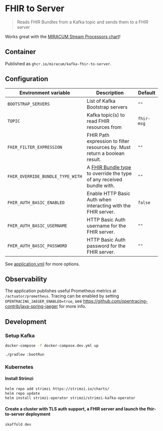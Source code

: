 # FHIR to Server

> Reads FHIR Bundles from a Kafka topic and sends them to a FHIR server

Works great with the [MIRACUM Stream Processors chart](https://github.com/miracum/charts/tree/master/charts/stream-processors)!

## Container

Published as `ghcr.io/miracum/kafka-fhir-to-server`.

## Configuration

| Environment variable             | Description                                                                                                                | Default    |
| -------------------------------- | -------------------------------------------------------------------------------------------------------------------------- | ---------- |
| `BOOTSTRAP_SERVERS`              | List of Kafka Bootstrap servers                                                                                            | `""`       |
| `TOPIC`                          | Kafka topic(s) to read FHIR resources from                                                                                 | `fhir-msg` |
| `FHIR_FILTER_EXPRESSION`         | FHIR Path expression to filter resources by. Must return a boolean result.                                                 | `""`       |
| `FHIR_OVERRIDE_BUNDLE_TYPE_WITH` | A [FHIR Bundle type](https://www.hl7.org/fhir/valueset-bundle-type.html) to override the type of any received bundle with. | `""`       |
| `FHIR_AUTH_BASIC_ENABLED`        | Enable HTTP Basic Auth when interacting with the FHIR server.                                                              | `false`    |
| `FHIR_AUTH_BASIC_USERNAME`       | HTTP Basic Auth username for the FHIR server.                                                                              | `""`       |
| `FHIR_AUTH_BASIC_PASSWORD`       | HTTP Basic Auth password for the FHIR server.                                                                              | `""`       |

See [application.yml](src/main/resources/application.yml) for more options.

## Observability

The application publishes useful Prometheus metrics at `/actuator/prometheus`. Tracing can be enabled by setting
`OPENTRACING_JAEGER_ENABLED=true`, see <https://github.com/opentracing-contrib/java-spring-jaeger> for more info.

## Development

### Setup Kafka

```sh
docker-compose -f docker-compose.dev.yml up
```

```sh
./gradlew :bootRun
```

### Kubernetes

#### Install Strimzi

```sh
helm repo add strimzi https://strimzi.io/charts/
helm repo update
helm install strimzi-operator strimzi/strimzi-kafka-operator
```

#### Create a cluster with TLS auth support, a FHIR server and launch the fhir-to-server deployment

```sh
skaffold dev
```
